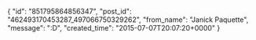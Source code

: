  {
   "id": "851795864856347",
   "post_id": "462493170453287_497066750329262",
   "from_name": "Janick Paquette",
   "message": ":D",
   "created_time": "2015-07-07T20:07:20+0000"
 }
